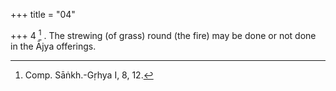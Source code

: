 +++
title = "04"

+++
4 [^3] . The strewing (of grass) round (the fire) may be done or not done in the Ājya offerings.


[^3]:  Comp. Sāṅkh.-Gṛhya I, 8, 12.
